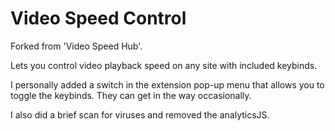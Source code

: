 # Video Speed Control

Forked from 'Video Speed Hub'.

Lets you control video playback speed on any site
with included keybinds.

I personally added a switch in the extension pop-up menu
that allows you to toggle the keybinds. They can
get in the way occasionally.

I also did a brief scan for viruses and removed
the analyticsJS.